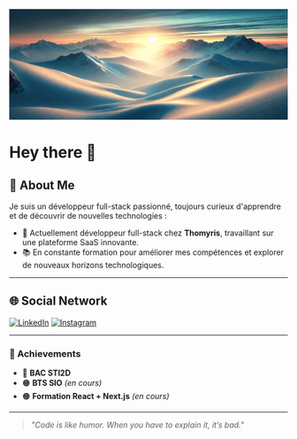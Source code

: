 <img src="./image-github.png" alt="Header" width="100%" height="200px" />

# Hey there 👋

## 📝 About Me

Je suis un développeur full-stack passionné, toujours curieux d'apprendre et de découvrir de nouvelles technologies :
- 🔧 Actuellement développeur full-stack chez **Thomyris**, travaillant sur une plateforme SaaS innovante.
- 📚 En constante formation pour améliorer mes compétences et explorer de nouveaux horizons technologiques.

---

## 🌐 Social Network

[![LinkedIn](https://img.shields.io/badge/LinkedIn-0077B5?style=for-the-badge&logo=linkedin&logoColor=white)](https://www.linkedin.com/in/lucas-sauvinet-3607162a4/)
[![Instagram](https://img.shields.io/badge/Instagram-E4405F?style=for-the-badge&logo=instagram&logoColor=white)](https://www.instagram.com/l_ucas_73/)

---

### 💼 Achievements

- 🔵 **BAC STI2D**
- 🟠 **BTS SIO** *(en cours)*
- 🟠 **Formation React + Next.js** *(en cours)*

---

> _"Code is like humor. When you have to explain it, it’s bad."_
